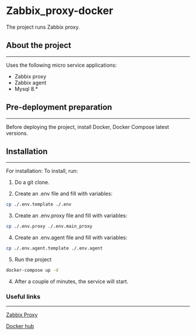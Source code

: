 # Zabbix_proxy-docker
The project runs Zabbix proxy.


## About the project
---

Uses the following micro service applications:

-   Zabbix proxy
-   Zabbix agent
-   Mysql  8.*


## Pre-deployment preparation

---

Before deploying the project, install Docker, Docker Compose latest versions.

## Installation

---


For installation:
To install, run:

1. Do a git clone.

2. Create an .env file and fill with variables:


```bash
cp ./.env.template ./.env


```

3. Create an .env.proxy file and fill with variables:

```bash
cp ./.env.proxy ./.env.main_proxy

```

4. Create an .env.agent file and fill with variables:

```bash
cp ./.env.agent.template ./.env.agent

```

5. Run the project 

```bash
docker-compose up -d

```

4. After a couple of minutes, the service will start.


### Useful links

---

[Zabbix Proxy](https://www.zabbix.com/documentation/6.0/en/manual/concepts/proxy/)

[Docker hub](https://hub.docker.com/u/zabbix)